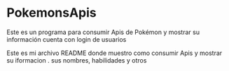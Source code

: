 # PokemonsApis
Este es un programa para consumir Apis de Pokémon y mostrar su información cuenta con login de usuarios 

Este es mi archivo README  donde  muestro como consumir Apis y mostrar su iformacion . sus nombres, habilidades y  otros
